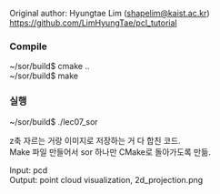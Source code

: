 

Original author: Hyungtae Lim (shapelim@kaist.ac.kr) <br>
https://github.com/LimHyungTae/pcl_tutorial


### Compile

~/sor/build$ cmake .. <br>
~/sor/build$ make

### 실행

~/sor/build$ ./lec07_sor



z축 자르는 거랑 이미지로 저장하는 거 다 합친 코드. <br>
Make 파일 만들어서 sor 하나만 CMake로 돌아가도록 만듦.

Input: pcd <br>
Output: point cloud visualization, 2d_projection.png





